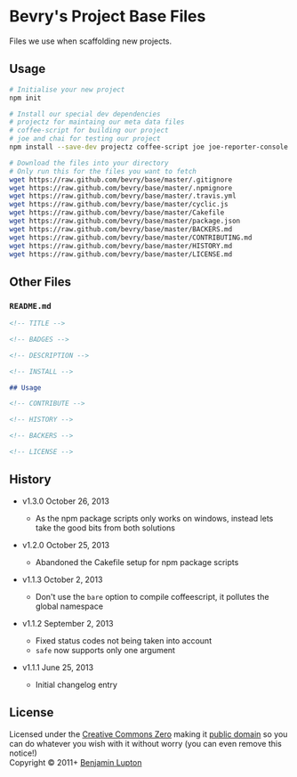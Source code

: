 # Bevry's Project Base Files
Files we use when scaffolding new projects.


## Usage

``` bash
# Initialise your new project
npm init

# Install our special dev dependencies
# projectz for maintaing our meta data files
# coffee-script for building our project
# joe and chai for testing our project
npm install --save-dev projectz coffee-script joe joe-reporter-console chai

# Download the files into your directory
# Only run this for the files you want to fetch
wget https://raw.github.com/bevry/base/master/.gitignore
wget https://raw.github.com/bevry/base/master/.npmignore
wget https://raw.github.com/bevry/base/master/.travis.yml
wget https://raw.github.com/bevry/base/master/cyclic.js
wget https://raw.github.com/bevry/base/master/Cakefile
wget https://raw.github.com/bevry/base/master/package.json
wget https://raw.github.com/bevry/base/master/BACKERS.md
wget https://raw.github.com/bevry/base/master/CONTRIBUTING.md
wget https://raw.github.com/bevry/base/master/HISTORY.md
wget https://raw.github.com/bevry/base/master/LICENSE.md
```


## Other Files

### `README.md`

``` markdown
<!-- TITLE -->

<!-- BADGES -->

<!-- DESCRIPTION -->

<!-- INSTALL -->

## Usage

<!-- CONTRIBUTE -->

<!-- HISTORY -->

<!-- BACKERS -->

<!-- LICENSE -->
```


## History

- v1.3.0 October 26, 2013
  - As the npm package scripts only works on windows, instead lets take the good bits from both solutions

- v1.2.0 October 25, 2013
  - Abandoned the Cakefile setup for npm package scripts

- v1.1.3 October 2, 2013
  - Don't use the `bare` option to compile coffeescript, it pollutes the global namespace

- v1.1.2 September 2, 2013
  - Fixed status codes not being taken into account
  - `safe` now supports only one argument

- v1.1.1 June 25, 2013
  - Initial changelog entry


## License
Licensed under the [Creative Commons Zero](http://creativecommons.org/publicdomain/zero/1.0/) making it [public domain](https://en.wikipedia.org/wiki/Public_domain) so you can do whatever you wish with it without worry (you can even remove this notice!)
<br/>Copyright &copy; 2011+ [Benjamin Lupton](http://balupton.com)